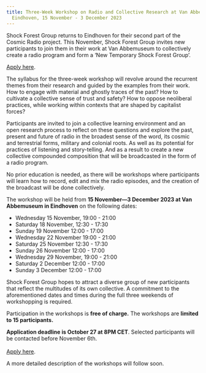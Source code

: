 ```yaml
---
title: Three-Week Workshop on Radio and Collective Research at Van Abbemuseum in
  Eindhoven, 15 November - 3 December 2023
---
```

Shock Forest Group returns to Eindhoven for their second part of the Cosmic Radio project. This November, Shock Forest Group invites new participants to join them in their work at Van Abbemuseum to collectively create a radio program and form a ‘New Temporary Shock Forest Group’. [](https://forms.gle/RwrVanRAWN5w8vZB7)

[Apply here](https://forms.gle/RwrVanRAWN5w8vZB7).

The syllabus for the three-week workshop will revolve around the recurrent themes from their research and guided by the examples from their work. How to engage with material and ghostly traces of the past? How to cultivate a collective sense of trust and safety? How to oppose neoliberal practices, while working within contexts that are shaped by capitalist forces? 

Participants are invited to join a collective learning environment and an open research process to reflect on these questions and explore the past, present and future of radio in the broadest sense of the word, its cosmic and terrestrial forms, military and colonial roots. As well as its potential for practices of listening and story-telling. And as a result to create a new collective compounded composition that will be broadcasted in the form of a radio program.

No prior education is needed, as there will be workshops where participants will learn how to record, edit and mix the radio episodes, and the creation of the broadcast will be done collectively. 

The workshop will be held from **15 November—3 December 2023 at Van Abbemuseum in Eindhoven** on the following dates:

* Wednesday 15 November, 19:00 - 21:00 
* Saturday 18 November, 12:30 - 17:30
* Sunday 19 November 12:00 - 17:00
* Wednesday 22 November 19:00 - 21:00
* Saturday 25 November 12:30 - 17:30
* Sunday 26 November 12:00 - 17:00
* Wednesday 29 November, 19:00 - 21:00 
* Saturday 2 December 12:00 - 17:00
* Sunday 3 December 12:00 - 17:00

Shock Forest Group hopes to attract a diverse group of new participants that reflect the multitudes of its own collective. A commitment to the aforementioned dates and times during the full three weekends of workshopping is required. 

Participation in the workshops is **free of charge.** The workshops are **limited to 15 participants.** 

**Application deadline is October 27 at 8PM CET**. Selected participants will be contacted before November 6th.\
\
[Apply here](https://forms.gle/RwrVanRAWN5w8vZB7).

A more detailed description of the workshops will follow soon.[](https://forms.gle/opdo1gb72DsssYDE7)[](https://forms.gle/RwrVanRAWN5w8vZB7)